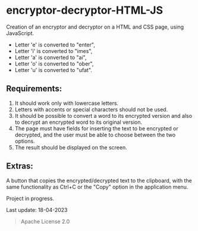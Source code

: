 # encryptor-decryptor-HTML-JS
Creation of an encryptor and decryptor on a HTML and CSS page, using JavaScript.

* Letter 'e' is converted to "enter",
* Letter 'i' is converted to "imes",
* Letter 'a' is converted to "ai",
* Letter 'o' is converted to "ober",
* Letter 'u' is converted to "ufat".


## Requirements:
1. It should work only with lowercase letters.
2. Letters with accents or special characters should not be used.
3. It should be possible to convert a word to its encrypted version and also to decrypt an encrypted word to its original version.
4. The page must have fields for inserting the text to be encrypted or decrypted, and the user must be able to choose between the two options.
5. The result should be displayed on the screen.

## Extras:
A button that copies the encrypted/decrypted text to the clipboard, with the same functionality as Ctrl+C or the "Copy" option in the application menu.


Project in progress.

Last update: 18-04-2023



>Apache License 2.0
